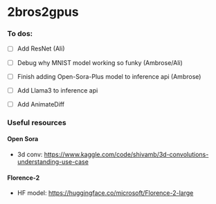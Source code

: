 # 2bros2gpus

### To dos:

- [ ] Add ResNet (Ali)
- [ ] Debug why MNIST model working so funky (Ambrose/Ali)
- [ ] Finish adding Open-Sora-Plus model to inference api (Ambrose)
- [ ] Add Llama3 to inference api
- [ ] Add AnimateDiff


### Useful resources

#### Open Sora
- 3d conv: https://www.kaggle.com/code/shivamb/3d-convolutions-understanding-use-case

#### Florence-2
- HF model: https://huggingface.co/microsoft/Florence-2-large